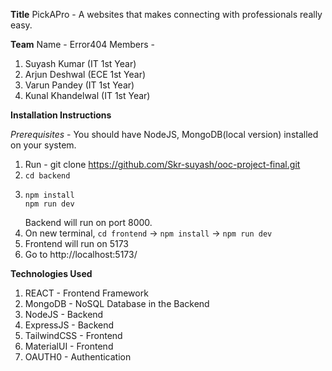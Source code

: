 **Title**
PickAPro - A websites that makes connecting with professionals really easy.

**Team**
Name - Error404
Members - 
1. Suyash Kumar (IT 1st Year)
2. Arjun Deshwal (ECE 1st Year)
3. Varun Pandey (IT 1st Year)
4. Kunal Khandelwal (IT 1st Year)

**Installation Instructions**

*Prerequisites* - You should have NodeJS, MongoDB(local version) installed on your system.

1. Run - git clone https://github.com/Skr-suyash/ooc-project-final.git
2. ``` cd backend ```
3. 
    ```
    npm install
    npm run dev
    ```
    Backend will run on port 8000.
4. On new terminal, ```cd frontend``` -> ```npm install``` ->  ```npm run dev```
5. Frontend will run on 5173
6. Go to http://localhost:5173/

**Technologies Used**
1. REACT - Frontend Framework
2. MongoDB - NoSQL Database in the Backend
3. NodeJS - Backend
4. ExpressJS - Backend
5. TailwindCSS - Frontend
6. MaterialUI - Frontend
7. OAUTH0 - Authentication

